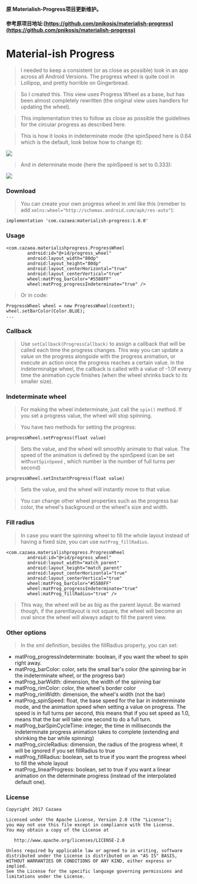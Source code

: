 #### 原 Materialish-Progress项目更新维护。
#### 参考原项目地址:[https://github.com/pnikosis/materialish-progress](https://github.com/pnikosis/materialish-progress)

# Material-ish Progress

> I needed to keep a consistent (or as close as possible) look in an app across all Android Versions. The progress wheel is quite cool in Lollipop, and pretty horrible on Gingerbread.

> So I created this. This view uses Progress Wheel as a base, but has been almost completely rewritten (the original view uses handlers for updating the wheel).

> This implementation tries to follow as close as possible the guidelines for the circular progress as described here.

> This is how it looks in indeterminate mode (the spinSpeed here is 0.64 which is the default, look below how to change it):

![](http://img.blog.csdn.net/20171117144437662?watermark/2/text/aHR0cDovL2Jsb2cuY3Nkbi5uZXQvV2lzdG9ybXM=/font/5a6L5L2T/fontsize/400/fill/I0JBQkFCMA==/dissolve/70/gravity/SouthEast)

> And in determinate mode (here the spinSpeed is set to 0.333):

![](http://img.blog.csdn.net/20171117144547761?watermark/2/text/aHR0cDovL2Jsb2cuY3Nkbi5uZXQvV2lzdG9ybXM=/font/5a6L5L2T/fontsize/400/fill/I0JBQkFCMA==/dissolve/70/gravity/SouthEast)

### Download

> You can create your own progress wheel in xml like this
>  (remeber to add `xmlns:wheel="http://schemas.android.com/apk/res-auto"`):

```
implementation 'com.cazaea:materialish-progress:1.0.0'
```

### Usage

```
<com.cazaea.materialishprogress.ProgressWheel
        android:id="@+id/progress_wheel"
        android:layout_width="80dp"
        android:layout_height="80dp"
        android:layout_centerHorizontal="true"
        android:layout_centerVertical="true"
        wheel:matProg_barColor="#5588FF"
        wheel:matProg_progressIndeterminate="true" />
```

> Or in code:

```
ProgressWheel wheel = new ProgressWheel(context);
wheel.setBarColor(Color.BLUE);
...
```
### Callback 
> Use `setCallback(ProgressCallback)` to assign a callback that will be called each time the progress changes. This way you can update a value on the progress alongside with the progress animation, or execute an action once the progress reaches a certain value. in the indeterminatge wheel, the callback is called with a value of -1.0f every time the animation cycle finishes (when the wheel shrinks back to its smaller size).

### Indeterminate wheel 

> For making the wheel indeterminate, just call the `spin()` method. If you set a progress value, the wheel will stop spinning.

> You have two methods for setting the progress:
```
progressWheel.setProgress(float value)
```
> Sets the value, and the wheel will smoothly animate to that value. The speed of the animation is defined by the spinSpeed (can be set with`setSpinSpeed` , which number is the number of full turns per second)
```
progressWheel.setInstantProgress(float value)
```
> Sets the value, and the wheel will instantly move to that value.

> You can change other wheel properties such as the progress bar color, the wheel's background or the wheel's size and width.

### Fill radius 
> In case you want the spinning wheel to fill the whole layout instead of having a fixed size, you can use `matProg_fillRadius`.
```
<com.cazaea.materialishprogress.ProgressWheel
        android:id="@+id/progress_wheel"
        android:layout_width="match_parent"
        android:layout_height="match_parent"
        android:layout_centerHorizontal="true"
        android:layout_centerVertical="true"
        wheel:matProg_barColor="#5588FF"
        wheel:matProg_progressIndeterminate="true"
        wheel:matProg_fillRadius="true" />
```
> This way, the wheel will be as big as the parent layout. Be warned though, if the parentlayout is not square, the wheel will become an oval since the wheel will always adapt to fill the parent view.

### Other options 
>In the xml definition, besides the fillRadius property, you can set:

 - matProg_progressIndeterminate: boolean, if you want the wheel to spin right away.
 - matProg_barColor: color, sets the small bar's color (the spinning bar in the indeterminate wheel, or the progress bar)
 - matProg_barWidth: dimension, the width of the spinning bar
 - matProg_rimColor: color, the wheel's border color
 - matProg_rimWidth: dimension, the wheel's width (not the bar)
 - matProg_spinSpeed: float, the base speed for the bar in indeterminate mode, and the animation speed when setting a value on progress. The speed is in full turns per second, this means that if you set speed as 1.0, means that the bar will take one second to do a full turn.
 - matProg_barSpinCycleTime: integer, the time in milliseconds the indeterminate progress animation takes to complete (extending and shrinking the bar while spinning)
 - matProg_circleRadius: dimension, the radius of the progress wheel, it will be ignored if you set fillRadius to true
 - matProg_fillRadius: boolean, set to true if you want the progress wheel to fill the whole layout
 - matProg_linearProgress: boolean, set to true if you want a linear animation on the determinate progress (instead of the interpolated default one).

### License 
```
Copyright 2017 Cazaea

Licensed under the Apache License, Version 2.0 (the "License");
you may not use this file except in compliance with the License.
You may obtain a copy of the License at

   http://www.apache.org/licenses/LICENSE-2.0

Unless required by applicable law or agreed to in writing, software
distributed under the License is distributed on an "AS IS" BASIS,
WITHOUT WARRANTIES OR CONDITIONS OF ANY KIND, either express or implied.
See the License for the specific language governing permissions and
limitations under the License.
```
